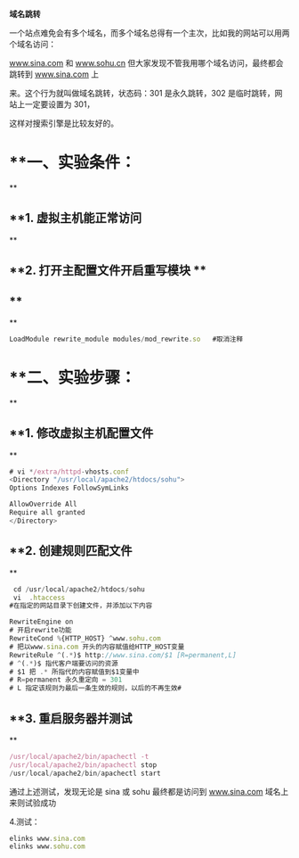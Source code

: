 **域名跳转**

一个站点难免会有多个域名，而多个域名总得有一个主次，比如我的网站可以用两个域名访问：

www.sina.com 和 www.sohu.cn 但大家发现不管我用哪个域名访问，最终都会跳转到 www.sina.com 上

来。这个行为就叫做域名跳转，状态码：301 是永久跳转，302 是临时跳转，网站上一定要设置为 301，

这样对搜索引擎是比较友好的。



# **一、实验条件：**

## **1. 虚拟主机能正常访问**

## **2. 打开主配置文件开启重写模块 **

## ****

```javascript
LoadModule rewrite_module modules/mod_rewrite.so   #取消注释
```

# **二、实验步骤：**

## **1. 修改虚拟主机配置文件**

```javascript
# vi */extra/httpd-vhosts.conf
<Directory "/usr/local/apache2/htdocs/sohu">
Options Indexes FollowSymLinks
AllowOverride All
Require all granted
</Directory>
```

## **2. 创建规则匹配文件**

```javascript
 cd /usr/local/apache2/htdocs/sohu
 vi  .htaccess
#在指定的网站目录下创建文件，并添加以下内容

RewriteEngine on
# 开启rewrite功能
RewriteCond %{HTTP_HOST} ^www.sohu.com
# 把以www.sina.com 开头的内容赋值给HTTP_HOST变量
RewriteRule ^(.*)$ http://www.sina.com/$1 [R=permanent,L]
# ^(.*)$ 指代客户端要访问的资源
# $1 把 .* 所指代的内容赋值到$1变量中
# R=permanent 永久重定向 = 301
# L 指定该规则为最后一条生效的规则，以后的不再生效#
```

## **3. 重启服务器并测试**

```javascript
/usr/local/apache2/bin/apachectl -t
/usr/local/apache2/bin/apachectl stop
/usr/local/apache2/bin/apachectl start
```

通过上述测试，发现无论是 sina 或 sohu 最终都是访问到 www.sina.com 域名上来则试验成功

4.测试：

```javascript
elinks www.sina.com
elinks www.sohu.com
```